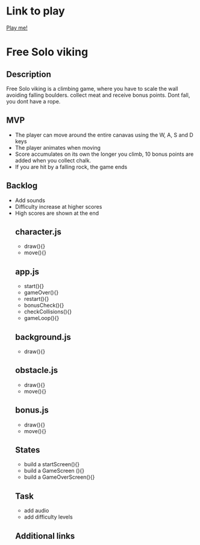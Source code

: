 <h1>Link to play</h1>
<a href="https://coops023.github.io/Free-Solo-viking/#">Play me!</a>
<h1>Free Solo viking</h1>
<h2>Description</h2>
<p>Free Solo viking is a climbing game, where you have to scale the wall avoiding falling boulders. collect meat and receive bonus points. Dont fall, you dont have a rope.</p>
<h2>MVP</h2>

<ul>
    <li>The player can move around the entire canavas using the W, A, S and D keys</li>
    <li>The player animates when moving</li>
    <li>Score accumulates on its own the longer you climb, 10 bonus points are added when you collect chalk.</li>
    <li>If you are hit by a falling rock, the game ends</li>
</ul>

<h2>Backlog</h2>
<ul>
    <li>Add sounds</li>
    <li>Difficulty increase at higher scores</li>
    <li>High scores are shown at the end</
</ul>

<h2>character.js</h2>
<ul>
    <li>draw(){}</li>
    <li>move(){}</li>
</ul>
<h2>app.js</h2>
<ul>
    <li>start(){}</li>
    <li>gameOver(){}</li>
    <li>restart(){}</li>
    <li>bonusCheck(){}</li>
    <li>checkCollisions(){}</li>
    <li>gameLoop(){}</li>
</ul>
<h2>background.js</h2>
<ul>
    <li>draw(){}</li>
</ul>
<h2>obstacle.js</h2>
<ul>
    <li>draw(){}</li>
    <li>move(){}</li>
</ul>
<h2>bonus.js</h2>
<ul>
    <li>draw(){}</li>
    <li>move(){}</li>
</ul>
<h2>States</h2>
<ul>
    <li>build a startScreen(){}</li>
    <li>build a GameScreen (){}</li>
    <li>build a GameOverScreen(){}</li>
</ul>
<h2>Task</h2>
<ul>
    <li>add audio</li>
    <li>add difficulty levels</li>
</ul>

<h2>Additional links</h2>
